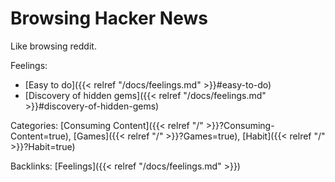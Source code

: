 # Browsing Hacker News

Like browsing reddit.

Feelings: 

  - [Easy to do]({{< relref "/docs/feelings.md" >}}#easy-to-do)
  - [Discovery of hidden gems]({{< relref "/docs/feelings.md" >}}#discovery-of-hidden-gems)

Categories:
[Consuming Content]({{< relref "/" >}}?Consuming-Content=true),
[Games]({{< relref "/" >}}?Games=true),
[Habit]({{< relref "/" >}}?Habit=true)

Backlinks:
[Feelings]({{< relref "/docs/feelings.md" >}})